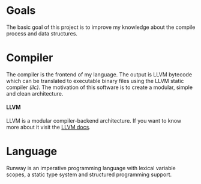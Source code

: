 # Goals
The basic goal of this project is to improve my knowledge about the compile process and data structures.

# Compiler
The compiler is the frontend of my language. The output is LLVM bytecode which can be translated to executable binary files using the LLVM static compiler *(llc)*.
The motivation of this software is to create a modular, simple and clean architecture.

#### LLVM
LLVM is a modular compiler-backend architecture. If you want to know more about it visit the [LLVM docs](http://llvm.org/docs/).


# Language
Runway is an imperative programming language with lexical variable scopes, a static type system and structured programming support.
